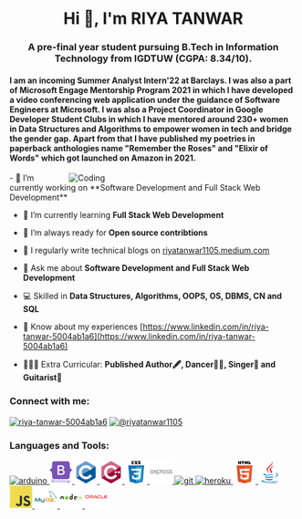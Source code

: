 <h1 align="center">Hi 👋, I'm RIYA TANWAR</h1>
<h3 align="center">A pre-final year student pursuing B.Tech in Information Technology from IGDTUW (CGPA: 8.34/10).</h3>
<h4> I am an incoming Summer Analyst Intern'22 at Barclays. I was also a part of Microsoft Engage Mentorship Program 2021 in which I have developed a video conferencing web application under the guidance of Software Engineers at Microsoft. I was also a Project Coordinator in Google Developer Student Clubs in which I have mentored around 230+ women in Data Structures and Algorithms to empower women in tech and bridge the gender gap. Apart from that I have published my poetries in paperback anthologies name "Remember the Roses" and "Elixir of Words" which got launched on Amazon in 2021.</h4>

<img align="right" alt="Coding" width="400" src="https://cdn.dribbble.com/users/2646423/screenshots/5507196/computer.gif">
- 🔭 I’m currently working on **Software Development and Full Stack Web Development**

- 🌱 I’m currently learning **Full Stack Web Development**

- 🤩 I’m always ready for **Open source contribtions**

- 📝 I regularly write technical blogs on [riyatanwar1105.medium.com](riyatanwar1105.medium.com)

- 💬 Ask me about **Software Development and Full Stack Web Development**

- 💻 Skilled in **Data Structures, Algorithms, OOPS, OS, DBMS, CN and SQL**

- 📄 Know about my experiences [https://www.linkedin.com/in/riya-tanwar-5004ab1a6](https://www.linkedin.com/in/riya-tanwar-5004ab1a6)

- 🏃🏻‍♂️ Extra Curricular: **Published Author🖋, Dancer💃🏻, Singer🎤 and Guitarist🎸**

<h3 align="left">Connect with me:</h3>
<p align="left">
<a href="https://linkedin.com/in/riya-tanwar-5004ab1a6" target="blank"><img align="center" src="https://raw.githubusercontent.com/rahuldkjain/github-profile-readme-generator/master/src/images/icons/Social/linked-in-alt.svg" alt="riya-tanwar-5004ab1a6" height="30" width="40" /></a>
<a href="https://medium.com/@riyatanwar1105" target="blank"><img align="center" src="https://raw.githubusercontent.com/rahuldkjain/github-profile-readme-generator/master/src/images/icons/Social/medium.svg" alt="@riyatanwar1105" height="30" width="40" /></a>
</p>

<h3 align="left">Languages and Tools:</h3>
<p align="left"> <a href="https://www.arduino.cc/" target="_blank" rel="noreferrer"> <img src="https://cdn.worldvectorlogo.com/logos/arduino-1.svg" alt="arduino" width="40" height="40"/> </a> <a href="https://getbootstrap.com" target="_blank" rel="noreferrer"> <img src="https://raw.githubusercontent.com/devicons/devicon/master/icons/bootstrap/bootstrap-plain-wordmark.svg" alt="bootstrap" width="40" height="40"/> </a> <a href="https://www.cprogramming.com/" target="_blank" rel="noreferrer"> <img src="https://raw.githubusercontent.com/devicons/devicon/master/icons/c/c-original.svg" alt="c" width="40" height="40"/> </a> <a href="https://www.w3schools.com/cpp/" target="_blank" rel="noreferrer"> <img src="https://raw.githubusercontent.com/devicons/devicon/master/icons/cplusplus/cplusplus-original.svg" alt="cplusplus" width="40" height="40"/> </a> <a href="https://www.w3schools.com/css/" target="_blank" rel="noreferrer"> <img src="https://raw.githubusercontent.com/devicons/devicon/master/icons/css3/css3-original-wordmark.svg" alt="css3" width="40" height="40"/> </a> <a href="https://expressjs.com" target="_blank" rel="noreferrer"> <img src="https://raw.githubusercontent.com/devicons/devicon/master/icons/express/express-original-wordmark.svg" alt="express" width="40" height="40"/> </a> <a href="https://git-scm.com/" target="_blank" rel="noreferrer"> <img src="https://www.vectorlogo.zone/logos/git-scm/git-scm-icon.svg" alt="git" width="40" height="40"/> </a> <a href="https://heroku.com" target="_blank" rel="noreferrer"> <img src="https://www.vectorlogo.zone/logos/heroku/heroku-icon.svg" alt="heroku" width="40" height="40"/> </a> <a href="https://www.w3.org/html/" target="_blank" rel="noreferrer"> <img src="https://raw.githubusercontent.com/devicons/devicon/master/icons/html5/html5-original-wordmark.svg" alt="html5" width="40" height="40"/> </a> <a href="https://www.java.com" target="_blank" rel="noreferrer"> <img src="https://raw.githubusercontent.com/devicons/devicon/master/icons/java/java-original.svg" alt="java" width="40" height="40"/> </a> <a href="https://developer.mozilla.org/en-US/docs/Web/JavaScript" target="_blank" rel="noreferrer"> <img src="https://raw.githubusercontent.com/devicons/devicon/master/icons/javascript/javascript-original.svg" alt="javascript" width="40" height="40"/> </a> <a href="https://www.mysql.com/" target="_blank" rel="noreferrer"> <img src="https://raw.githubusercontent.com/devicons/devicon/master/icons/mysql/mysql-original-wordmark.svg" alt="mysql" width="40" height="40"/> </a> <a href="https://nodejs.org" target="_blank" rel="noreferrer"> <img src="https://raw.githubusercontent.com/devicons/devicon/master/icons/nodejs/nodejs-original-wordmark.svg" alt="nodejs" width="40" height="40"/> </a> <a href="https://www.oracle.com/" target="_blank" rel="noreferrer"> <img src="https://raw.githubusercontent.com/devicons/devicon/master/icons/oracle/oracle-original.svg" alt="oracle" width="40" height="40"/> </a> </p>
